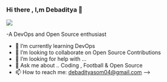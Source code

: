 ### Hi there , I,m Debaditya 👋
![](https://drive.google.com/file/d/1BI9GyUEiA7BAPLCrcGbdA3ZeF1U9rz20/view?usp=drive_link)

-A DevOps and Open Source enthusiast


- 🌱 I’m currently learning DevOps
- 👯 I’m looking to collaborate on Open Source Contributions
- 🤔 I’m looking for help with ...
- 💬 Ask me about .. Coding , Football & Open Source 
- 📫 How to reach me: debadityasom04@gmail.com
-->
